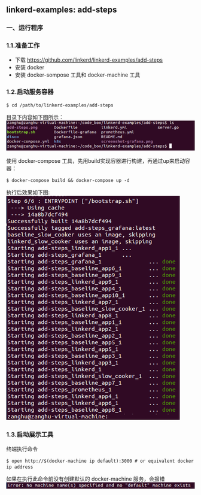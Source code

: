 ## linkerd-examples: add-steps

### 一、运行程序

### 1.1.准备工作

* 下载 https://github.com/linkerd/linkerd-examples/add-steps
* 安装 docker
* 安装 docker-sompose 工具和 docker-machine 工具

### 1.2.启动服务容器

```shell
$ cd /path/to/linkerd-examples/add-steps 
```

目录下内容如下图所示：
![](/assets/linkerd001_001.png)

使用 docker-compose 工具，先用build实现容器进行构建，再通过up来启动容器：

```shell
$ docker-compose build && docker-compose up -d
```

执行后效果如下图:
![](/assets/linkerd_001_002.png)

### 1.3.启动展示工具

终端执行命令

```shell
$ open http://$(docker-machine ip default):3000 # or equivalent docker ip address
```

如果在执行此命令前没有创建默认的 docker-machine 服务，会报错
![](/assets/linkerd001_003.PNG)




